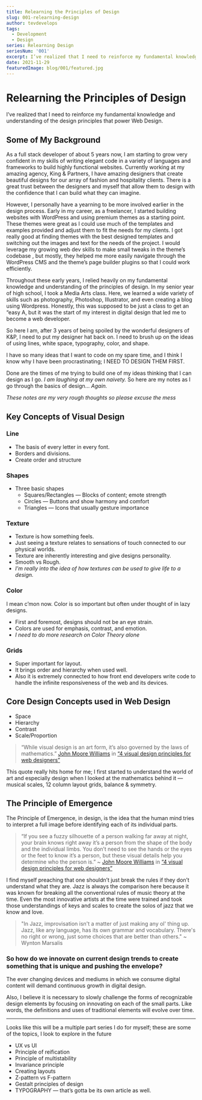 ```yaml
---
title: Relearning the Principles of Design
slug: 001-relearning-design
author: tevdevelops
tags:
  - Development
  - Design
series: Relearning Design
seriesNum: '001'
excerpt: I’ve realized that I need to reinforce my fundamental knowledge and understanding of the design principles that power Web Design.
date: 2021-11-29
featuredImage: blog/001/featured.jpg
---
```


# Relearning the Principles of Design

I’ve realized that I need to reinforce my fundamental knowledge and understanding of the design principles that power Web Design.

## Some of My Background

As a full stack developer of about 5 years now, I am starting to grow very confident in my skills of writing elegant code in a variety of languages and frameworks to build highly functional websites. Currently working at my amazing agency, King & Partners, I have amazing designers that create beautiful designs for our array of fashion and hospitality clients. There is a great trust between the designers and myself that allow them to design with the confidence that I can build what they can imagine. 

However, I personally have a yearning to be more involved earlier in the design process. Early in my career, as a freelancer, I started building websites with WordPress and using premium themes as a starting point. These themes were great as I could use much of the templates and examples provided and adjust them to fit the needs for my clients. I got really good at finding themes with the best designed templates and switching out the images and text for the needs of the project. I would leverage my growing web dev skills to make small tweaks in the theme’s codebase , but mostly, they helped me more easily navigate through the WordPress CMS and the theme’s page builder plugins so that I could work efficiently. 

Throughout these early years, I relied heavily on my fundamental knowledge and understanding of the principles of design. In my senior year of high school, I took a Media Arts class. Here, we learned a wide variety of skills such as photography, Photoshop, Illustrator, and even creating a blog using Wordpress. Honestly, this was supposed to be just a class to get an “easy A, but it was the start of my interest in digital design that led me to become a web developer.

So here I am, after 3 years of being spoiled by the wonderful designers of K&P, I need to put my designer hat back on. I need to brush up on the ideas of using lines, white space, typography, color, and shape.

I have so many ideas that I want to code on my spare time, and I think I know why I have been procrastinating; I NEED TO DESIGN THEM FIRST. 

Done are the times of me trying to build one of my ideas thinking that I can design as I go. *I am laughing at my own naivety.* So here are my notes as I go through the basics of design… *Again.*

*These notes are my very rough thoughts so please excuse the mess*

## Key Concepts of Visual Design

### Line

- The basis of every letter in every font. 
- Borders and divisions.
- Create order and structure

### Shapes

- Three basic shapes
  - Squares/Rectangles — Blocks of content; emote strength
  - Circles — Buttons and show harmony and comfort
  - Triangles — Icons that usually gesture importance
  
### Texture

- Texture is how something feels.
- Just seeing a texture relates to sensations of touch connected to our physical worlds.
- Texture are inherently interesting and give designs personality.
- Smooth vs Rough.
- *I’m really into the idea of how textures can be used to give life to a design.*

### Color

I mean c’mon now. Color is so important but often under thought of in lazy designs.
- First and foremost, designs should not be an eye strain.
- Colors are used for emphasis, contrast, and emotion.
- *I need to do more research on Color Theory alone*

### Grids

- Super important for layout.
- It brings order and hierarchy when used well.
- Also it is extremely connected to how front end developers write code to handle the infinite responsiveness of the web and its devices. 

## Core Design Concepts used in Web Design

- Space
- Hierarchy
- Contrast
- Scale/Proportion

> “While visual design is an art form, it’s also governed by the laws of mathematics.” [John Moore Williams](https://webflow.com/author/john-moore-williams) in [“4 visual design principles for web designers”](https://webflow.com/blog/essential-visual-design-principles-for-web-designers#:~:text=Space%3A%20In%20web%20design%2C%20this,between%20the%20size%20of%20elements.)

This quote really hits home for me; I first started to understand the world of art and especially design when I looked at the mathematics behind it — musical scales, 12 column layout grids, balance & symmetry.

## The Principle of Emergence

The Principle of Emergence, in design, is the idea that the human mind tries to interpret a full image before identifying each of its individual parts.

> “If you see a fuzzy silhouette of a person walking far away at night, your brain knows right away it’s a person from the shape of the body and the individual limbs. You don’t need to see the hands or the eyes or the feet to know it’s a person, but these visual details help you determine who the person is.” ~ [John Moore Williams](https://webflow.com/author/john-moore-williams) in [“4 visual design principles for web designers”](https://webflow.com/blog/essential-visual-design-principles-for-web-designers)

I find myself preaching that one shouldn’t just break the rules if they don’t understand what they are. Jazz is always the comparison here because it was known for breaking all the conventional rules of music theory at the time. Even the most innovative artists at the time were trained and took those understandings of keys and scales to create the solos of jazz that we know and love.

> "In Jazz, improvisation isn't a matter of just making any ol' thing up. Jazz, like any language, has its own grammar and vocabulary. There's no right or wrong, just some choices that are better than others." ~ Wynton Marsalis

### So how do we innovate on current design trends to create something that is unique and pushing the envelope? 

The ever changing devices and mediums in which we consume digital content will demand continuous growth in digital design.

Also, I believe it is necessary to slowly challenge the forms of recognizable design elements by focusing on innovating on each of the small parts. Like words, the definitions and uses of traditional elements will evolve over time.

***

Looks like this will be a multiple part series I do for myself; these are some of the topics, I look to explore in the future

- UX vs UI
- Principle of reification
- Principle of multistability
- Invariance principle
- Creating layouts
- Z-pattern vs F-pattern
- Gestalt principles of design
- TYPOGRAPHY — that’s gotta be its own article as well.